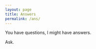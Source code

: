 ```yaml
---
layout: page
title: Answers
permalink: /ans/
---
```


You have questions, I might have answers.

Ask.